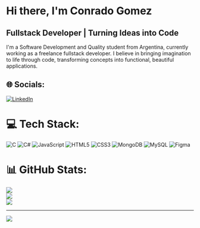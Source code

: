 # Hi there, I'm Conrado Gomez

## Fullstack Developer | Turning Ideas into Code
I'm a Software Development and Quality student from Argentina, currently working as a freelance fullstack developer. I believe in bringing imagination to life through code, transforming concepts into functional, beautiful applications.


## 🌐 Socials:
[![LinkedIn](https://img.shields.io/badge/LinkedIn-%230077B5.svg?logo=linkedin&logoColor=white)](https://linkedin.com/in/conrado-gomez) 

# 💻 Tech Stack:
![C](https://img.shields.io/badge/c-%2300599C.svg?style=flat&logo=c&logoColor=white) ![C#](https://img.shields.io/badge/c%23-%23239120.svg?style=flat&logo=csharp&logoColor=white) ![JavaScript](https://img.shields.io/badge/javascript-%23323330.svg?style=flat&logo=javascript&logoColor=%23F7DF1E) ![HTML5](https://img.shields.io/badge/html5-%23E34F26.svg?style=flat&logo=html5&logoColor=white) ![CSS3](https://img.shields.io/badge/css3-%231572B6.svg?style=flat&logo=css3&logoColor=white) ![MongoDB](https://img.shields.io/badge/MongoDB-%234ea94b.svg?style=flat&logo=mongodb&logoColor=white) ![MySQL](https://img.shields.io/badge/mysql-4479A1.svg?style=flat&logo=mysql&logoColor=white) ![Figma](https://img.shields.io/badge/figma-%23F24E1E.svg?style=flat&logo=figma&logoColor=white)
# 📊 GitHub Stats:
![](https://github-readme-stats.vercel.app/api?username=OOMrConrado&theme=dark&hide_border=false&include_all_commits=false&count_private=false)<br/>
![](https://github-readme-streak-stats.herokuapp.com/?user=OOMrConrado&theme=dark&hide_border=false)<br/>
![](https://github-readme-stats.vercel.app/api/top-langs/?username=OOMrConrado&theme=dark&hide_border=false&include_all_commits=false&count_private=false&layout=compact)

---
[![](https://visitcount.itsvg.in/api?id=OOMrConrado&icon=5&color=10)](https://visitcount.itsvg.in)

<!-- Proudly created with GPRM ( https://gprm.itsvg.in ) -->
